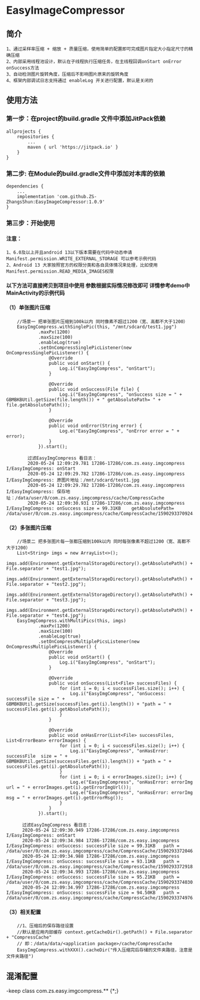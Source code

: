 # EasyImageCompressor
## 简介

    1、通过采样率压缩 + 缩放 + 质量压缩，使用简单的配置即可完成图片指定大小指定尺寸的精确压缩
    2、内部采用线程池设计，默认在子线程执行压缩任务，在主线程回调onStart onError onSuccess方法
    3、自动检测图片旋转角度，压缩后不影响图片原来的旋转角度
    4、框架内部调试日志支持通过 enableLog 开关进行配置，默认是关闭的

## 使用方法

### 第一步：在project的build.gradle 文件中添加JitPack依赖

    allprojects {
        repositories {
            ...
            maven { url 'https://jitpack.io' }
        }
    }

### 第二步: 在Module的build.gradle文件中添加对本库的依赖

    dependencies {
        ...
        implementation 'com.github.ZS-ZhangsShun:EasyImageCompressor:1.0.9'
    }


### 第三步：开始使用
#### 注意：
    1、6.0及以上并且android 13以下版本需要在代码中动态申请Manifest.permission.WRITE_EXTERNAL_STORAGE 可以参考示例代码
    2、Android 13 大家按照官方的权限分类和各自具体情况来处理，比如使用 Manifest.permission.READ_MEDIA_IMAGES权限


#### 以下方法可直接拷贝到项目中使用 参数根据实际情况修改即可 详情参考demo中 MainActivity的示例代码

#### （1）单张图片压缩

        //场景一 把单张图片压缩到100k以内 同时像素不超过1200（宽、高都不大于1200）
        EasyImgCompress.withSinglePic(this, "/mnt/sdcard/test1.jpg")
                .maxPx(1200)
                .maxSize(100)
                .enableLog(true)
                .setOnCompressSinglePicListener(new OnCompressSinglePicListener() {
                    @Override
                    public void onStart() {
                        Log.i("EasyImgCompress", "onStart");
                    }

                    @Override
                    public void onSuccess(File file) {
                        Log.i("EasyImgCompress", "onSuccess size = " + GBMBKBUtil.getSize(file.length()) + " getAbsolutePath= " + file.getAbsolutePath());
                    }

                    @Override
                    public void onError(String error) {
                        Log.e("EasyImgCompress", "onError error = " + error);
                    }
                }).start();

            过滤EasyImgCompress 看日志：
            2020-05-24 12:09:29.781 17286-17286/com.zs.easy.imgcompress I/EasyImgCompress: onStart
            2020-05-24 12:09:29.782 17286-17286/com.zs.easy.imgcompress I/EasyImgCompress: 原图片地址：/mnt/sdcard/test1.jpg
            2020-05-24 12:09:29.782 17286-17286/com.zs.easy.imgcompress I/EasyImgCompress: 保存地址：/data/user/0/com.zs.easy.imgcompress/cache/CompressCache
            2020-05-24 12:09:30.931 17286-17286/com.zs.easy.imgcompress I/EasyImgCompress: onSuccess size = 99.31KB    getAbsolutePath= /data/user/0/com.zs.easy.imgcompress/cache/CompressCache/1590293370924.jpg

#### （2）多张图片压缩

        //场景二 把多张图片每一张都压缩到100k以内 同时每张像素不超过1200（宽、高都不大于1200）
        List<String> imgs = new ArrayList<>();
        imgs.add(Environment.getExternalStorageDirectory().getAbsolutePath() + File.separator + "test1.jpg");
        imgs.add(Environment.getExternalStorageDirectory().getAbsolutePath() + File.separator + "test2.jpg");
        imgs.add(Environment.getExternalStorageDirectory().getAbsolutePath() + File.separator + "test3.jpg");
        imgs.add(Environment.getExternalStorageDirectory().getAbsolutePath() + File.separator + "test4.jpg");
        EasyImgCompress.withMultiPics(this, imgs)
                .maxPx(1200)
                .maxSize(100)
                .enableLog(true)
                .setOnCompressMultiplePicsListener(new OnCompressMultiplePicsListener() {
                    @Override
                    public void onStart() {
                        Log.i("EasyImgCompress", "onStart");
                    }

                    @Override
                    public void onSuccess(List<File> successFiles) {
                        for (int i = 0; i < successFiles.size(); i++) {
                            Log.i("EasyImgCompress", "onSuccess: successFile size = " + GBMBKBUtil.getSize(successFiles.get(i).length()) + "path = " + successFiles.get(i).getAbsolutePath());
                        }
                    }

                    @Override
                    public void onHasError(List<File> successFiles, List<ErrorBean> errorImages) {
                        for (int i = 0; i < successFiles.size(); i++) {
                            Log.i("EasyImgCompress", "onHasError: successFile  size = " + GBMBKBUtil.getSize(successFiles.get(i).length()) + "path = " + successFiles.get(i).getAbsolutePath());
                        }
                        for (int i = 0; i < errorImages.size(); i++) {
                            Log.e("EasyImgCompress", "onHasError: errorImg url = " + errorImages.get(i).getErrorImgUrl());
                            Log.e("EasyImgCompress", "onHasError: errorImg msg = " + errorImages.get(i).getErrorMsg());
                        }
                    }
                }).start();

          过滤EasyImgCompress 看日志：
          2020-05-24 12:09:30.949 17286-17286/com.zs.easy.imgcompress I/EasyImgCompress: onStart
          2020-05-24 12:09:34.984 17286-17286/com.zs.easy.imgcompress I/EasyImgCompress: onSuccess: successFile size = 99.31KB   path = /data/user/0/com.zs.easy.imgcompress/cache/CompressCache/1590293372046.jpg
          2020-05-24 12:09:34.988 17286-17286/com.zs.easy.imgcompress I/EasyImgCompress: onSuccess: successFile size = 93.11KB   path = /data/user/0/com.zs.easy.imgcompress/cache/CompressCache/1590293372918.jpg
          2020-05-24 12:09:34.993 17286-17286/com.zs.easy.imgcompress I/EasyImgCompress: onSuccess: successFile size = 95.21KB   path = /data/user/0/com.zs.easy.imgcompress/cache/CompressCache/1590293374030.jpg
          2020-05-24 12:09:34.997 17286-17286/com.zs.easy.imgcompress I/EasyImgCompress: onSuccess: successFile size = 94.50KB   path = /data/user/0/com.zs.easy.imgcompress/cache/CompressCache/1590293374976.jpg

#### （3）相关配置

        //1、压缩后的保存路径设置
        //默认是应用内部缓存 context.getCacheDir().getPath() + File.separator + "CompressCache"
        // 即：/data/data/<application package>/cache/CompressCache
        EasyImgCompress.withXXX().cacheDir("传入压缩完后存储的文件夹路径，注意是文件夹路径")



## 混淆配置
  -keep class com.zs.easy.imgcompress.** {*;}
